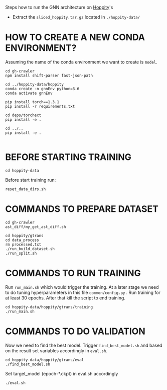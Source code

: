 Steps how to run the GNN architecture on [Hoppity](https://openreview.net/pdf?id=SJeqs6EFvB)'s 

- Extract the `sliced_hoppity.tar.gz` located in `./hoppity-data/`

# HOW TO CREATE A NEW CONDA ENVIRONMENT?
Assuming the name of the conda environment we want to create is `model`. 

```
cd gh-crawler
npm install shift-parser fast-json-path

cd ../hoppity-data/hoppity
conda create -n gnnEnv python=3.6
conda activate gnnEnv

pip install torch==1.3.1
pip install -r requirements.txt

cd deps/torchext
pip install -e .

cd ../..
pip install -e .


```

# BEFORE STARTING TRAINING
```
cd hoppity-data
```
Before start training run:
```
reset_data_dirs.sh
```

# COMMANDS TO PREPARE DATASET
```
cd gh-crawler
ast_diff/my_get_ast_diff.sh

cd hoppity/gtrans
cd data_process
rm processed.txt
./run_build_dataset.sh
./run_split.sh
```

# COMMANDS TO RUN TRAINING
Run `run_main.sh` which would trigger the training. At a later stage we need to do tuning hyperparameters in this file `common/config.py.`
Run training for at least 30 epochs. After that kill the script to end training.

```
cd hoppity-data/hoppity/gtrans/training
./run_main.sh
```

# COMMANDS TO DO VALIDATION
Now we need to find the best model. Trigger `find_best_model.sh` and based on the result set variables accordingly in `eval.sh`.

```
cd hoppity-data/hoppity/gtrans/eval
./find_best_model.sh
```

Set target_model (epoch-*.ckpt) in eval.sh accordingly
```
./eval.sh
```
